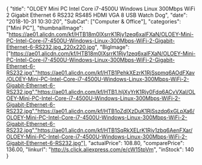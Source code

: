 {
	"title": "OLOEY Mini PC Intel Core i7-4500U Windows Linux 300Mbps WiFi 2 Gigabit Ethernet 6 RS232 RS485 HDMI VGA 8 USB Watch Dog",
	"date": "2018-10-31 10:30:20",
	"SubCat": ["Computer & Office"],
	"categories": ["Mini PC"],
	"thumbnailImage": "https://ae01.alicdn.com/kf/HTB18m0lXsrrK1Rjy1zeq6xalFXaN/OLOEY-Mini-PC-Intel-Core-i7-4500U-Windows-Linux-300Mbps-WiFi-2-Gigabit-Ethernet-6-RS232.jpg_220x220.jpg",
	"BigImage": ["https://ae01.alicdn.com/kf/HTB18m0lXsrrK1Rjy1zeq6xalFXaN/OLOEY-Mini-PC-Intel-Core-i7-4500U-Windows-Linux-300Mbps-WiFi-2-Gigabit-Ethernet-6-RS232.jpg","https://ae01.alicdn.com/kf/HTB1PehkXEzrK1RjSspmq6AOdFXav/OLOEY-Mini-PC-Intel-Core-i7-4500U-Windows-Linux-300Mbps-WiFi-2-Gigabit-Ethernet-6-RS232.jpg","https://ae01.alicdn.com/kf/HTB1.hljXyYrK1Rjy0Fdq6ACvVXal/OLOEY-Mini-PC-Intel-Core-i7-4500U-Windows-Linux-300Mbps-WiFi-2-Gigabit-Ethernet-6-RS232.jpg","https://ae01.alicdn.com/kf/HTB1oZdlXzDuK1RjSszdq6xGLpXa6/OLOEY-Mini-PC-Intel-Core-i7-4500U-Windows-Linux-300Mbps-WiFi-2-Gigabit-Ethernet-6-RS232.jpg","https://ae01.alicdn.com/kf/HTB1SqRkXELrK1Rjy1zbq6AenFXar/OLOEY-Mini-PC-Intel-Core-i7-4500U-Windows-Linux-300Mbps-WiFi-2-Gigabit-Ethernet-6-RS232.jpg"],
	"actualPrice": 108.80,
	"comparePrice": 136.00,
	"linkurl": "http://s.click.aliexpress.com/e/cW15tpVm",
	"inStock": 140
}
